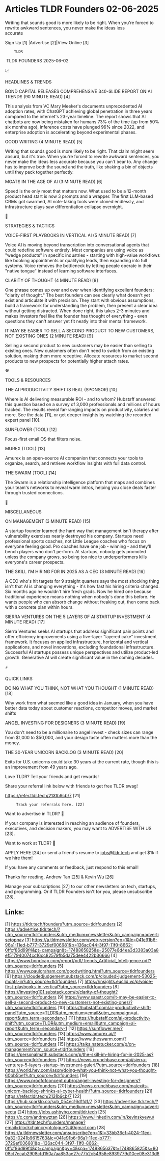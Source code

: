 # Articles TLDR Founders 02-06-2025

Writing that sounds good is more likely to be right. When you're
forced to rewrite awkward sentences, you never make the ideas less
accurate ‌ ‌ ‌ ‌ ‌ ‌ ‌ ‌ ‌ ‌ ‌ ‌ ‌ ‌ ‌ ‌ ‌ ‌ ‌ ‌ ‌ ‌ ‌ ‌ ‌ ‌  ‌ ‌ ‌ ‌ ‌ ‌ ‌ ‌ ‌ ‌ ‌ ‌ ‌ ‌ ‌ ‌ ‌ ‌ ‌ ‌ ‌ ‌ ‌ ‌ ‌ ‌ 


 Sign Up [1] |Advertise [2]|View Online [3] 

		TLDR 

 TLDR FOUNDERS 2025-06-02

📈 

HEADLINES & TRENDS

 BOND CAPITAL RELEASES COMPREHENSIVE 340-SLIDE REPORT ON AI TRENDS (90
MINUTE READ) [4] 

 This analysis from VC Mary Meeker's documents unprecedented AI
adoption rates, with ChatGPT achieving global penetration in three
years compared to the internet's 23-year timeline. The report shows
that AI chatbots are now being mistaken for humans 73% of the time (up
from 50% six months ago), inference costs have plunged 99% since 2022,
and enterprise adoption is accelerating beyond experimental phases. 

 GOOD WRITING (4 MINUTE READ) [5] 

 Writing that sounds good is more likely to be right. That claim might
seem absurd, but it's true. When you're forced to rewrite awkward
sentences, you never make the ideas less accurate because you can't
bear to. Any change has to improve both the sound and the truth, like
shaking a bin of objects until they pack together perfectly. 

 MOATS IN THE AGE OF AI (3 MINUTE READ) [6] 

 Speed is the only moat that matters now. What used to be a 12-month
product head start is now 3 prompts and a wrapper. The first LLM-based
CRMs got swarmed, AI note-taking tools were cloned endlessly, and
infrastructure plays saw differentiation collapse overnight. 

🧠 

STRATEGIES & TACTICS

 VOICE-FIRST PLAYBOOKS IN VERTICAL AI (5 MINUTE READ) [7] 

 Voice AI is moving beyond transcription into conversational agents
that could redefine software entirely. Most companies are using voice
as "wedge products" in specific industries - starting with high-value
workflows like booking appointments or qualifying leads, then
expanding into full systems. Voice removes the bottleneck by letting
people operate in their "native tongue" instead of learning software
interfaces. 

 CLARITY OF THOUGHT (4 MINUTE READ) [8] 

 One phrase comes up over and over when identifying excellent
founders: "clarity of thought." The best founders can see clearly what
doesn't yet exist and articulate it with precision. They start with
obvious assumptions, build a framework for understanding the problem,
then present a clear idea without getting distracted. When done right,
this takes 2-3 minutes and makes investors feel like the founder has
thought of everything - even questions they can't answer yet fit
neatly into their mental framework. 

 IT MAY BE EASIER TO SELL A SECOND PRODUCT TO NEW CUSTOMERS, NOT
EXISTING ONES (2 MINUTE READ) [9] 

 Selling a second product to new customers may be easier than selling
to existing ones. New customers often don't need to switch from an
existing solution, making them more receptive. Allocate resources to
market second products to new prospects for potentially higher attach
rates. 

⚒️ 

TOOLS & RESOURCES

 THE AI PRODUCTIVITY SHIFT IS REAL (SPONSOR) [10] 

 Where is AI delivering measurable ROI - and to whom? Hubstaff
answered this question based on a survey of 3,000 professionals and
millions of hours tracked. The results reveal far-ranging impacts on
productivity, salaries and more. See the data [11], or get deeper
insights by watching the recorded expert panel [10]. 

 SUNFLOWER (TOOL) [12] 

 Focus-first email OS that filters noise. 

 MUREX (TOOL) [13] 

 Amurex is an open-source AI companion that connects your tools to
organize, search, and retrieve workflow insights with full data
control. 

 THE SWARM (TOOL) [14] 

 The Swarm is a relationship intelligence platform that maps and
combines your team's networks to reveal warm intros, helping you close
deals faster through trusted connections. 

🎁 

MISCELLANEOUS

 ON MANAGEMENT (3 MINUTE READ) [15] 

 A startup founder learned the hard way that management isn't therapy
after vulnerability exercises nearly destroyed his company. Startups
need professional sports coaches, not Little League coaches who focus
on everyone feeling good. Pro coaches have one job - winning - and
they'll bench players who don't perform. At startups, nobody gets
promoted unless the company grows, so being too nice to
underperformers kills everyone's career prospects. 

 THE SKILL I'M HIRING FOR IN 2025 AS A CEO (3 MINUTE READ) [16] 

 A CEO who's hit targets for 9 straight quarters says the most
shocking thing isn't that AI is changing everything - it's how fast
his hiring criteria changed. Six months ago he wouldn't hire fresh
grads. Now he hired one because traditional experience means nothing
when nobody's done this before. He wants people who can absorb change
without freaking out, then come back with a concrete plan within
hours. 

 SIERRA VENTURES ON THE 5 LAYERS OF AI STARTUP INVESTMENT (4 MINUTE
READ) [17] 

 Sierra Ventures seeks AI startups that address significant pain
points and offer efficiency improvements using a five-layer "layered
cake" investment framework. It focuses on applied infrastructure,
horizontal and vertical applications, and novel innovations, excluding
foundational infrastructure. Successful AI startups possess unique
perspectives and utilize product-led growth. Generative AI will create
significant value in the coming decades. 

⚡ 

QUICK LINKS

 DOING WHAT YOU THINK, NOT WHAT YOU THOUGHT (1 MINUTE READ) [18] 

 Why work from what seemed like a good idea in January, when you have
better data today about customer reactions, competitor moves, and
market shifts 

 ANGEL INVESTING FOR DESIGNERS (3 MINUTE READ) [19] 

 You don't need to be a millionaire to angel invest - check sizes can
range from $1,000 to $50,000, and your design taste often matters more
than the money. 

 THE 30-YEAR UNICORN BACKLOG (3 MINUTE READ) [20] 

 Exits for U.S. unicorns could take 30 years at the current rate,
though this is an improvement from 49 years ago. 

Love TLDR? Tell your friends and get rewards!

 Share your referral link below with friends to get free TLDR swag! 

 https://refer.tldr.tech/2131b9cb/7 [21] 

		 Track your referrals here. [22] 

Want to advertise in TLDR? 📰

 If your company is interested in reaching an audience of founders,
executives, and decision makers, you may want to ADVERTISE WITH US
[23]. 

Want to work at TLDR? 💼

 APPLY HERE [24] or send a friend's resume to jobs@tldr.tech and get
$1k if we hire them! 

 If you have any comments or feedback, just respond to this email! 

Thanks for reading, 
Andrew Tan [25] & Kevin Wu [26] 

 Manage your subscriptions [27] to our other newsletters on tech,
startups, and programming. Or if TLDR Founders isn't for you, please
unsubscribe [28]. 

 

Links:
------
[1] https://tldr.tech/founders?utm_source=tldrfounders
[2] https://advertise.tldr.tech/?utm_source=tldrfounders&utm_medium=newsletter&utm_campaign=advertisetopnav
[3] https://a.tldrnewsletter.com/web-version?ep=1&lc=041e91b6-96a1-11ed-b777-3729ef006681&p=136ac044-3f97-11f0-8662-0ffcf86d99f4&pt=campaign&t=1748865825&s=25077e6d4ea3d3383a03a8ef517940074cc16cc82579fb5da75dee4422b36666
[4] https://www.bondcap.com/report/pdf/Trends_Artificial_Intelligence.pdf?utm_source=tldrfounders
[5] https://www.paulgraham.com/goodwriting.html?utm_source=tldrfounders
[6] https://cloudedjudgement.substack.com/p/clouded-judgement-53025-moats-in?utm_source=tldrfounders
[7] https://insights.euclid.vc/p/voice-first-playbooks-in-vertical?utm_source=tldrfounders
[8] https://investing101.substack.com/p/clarity-of-thought?utm_source=tldrfounders
[9] https://www.saastr.com/it-may-be-easier-to-sell-a-second-product-to-new-customers-not-existing-ones/?utm_source=tldrfounders
[10] https://hubstaff.com/ai-productivity-shift-panel?utm_source=TLDR&utm_medium=email&utm_campaign=ai-report&utm_term=secondary-1
[11] https://hubstaff.com/ai-productivity-shift?utm_source=TLDR&utm_medium=email&utm_campaign=ai-report&utm_term=secondary-1
[12] https://sunflower.me/?utm_source=tldrfounders
[13] https://www.amurex.ai/?utm_source=tldrfounders
[14] https://www.theswarm.com/?utm_source=tldrfounders
[15] https://talks.natetucker.com/p/on-management?utm_source=tldrfounders
[16] https://personalmath.substack.com/p/the-skill-im-hiring-for-in-2025-as?utm_source=tldrfounders
[17] https://news.crunchbase.com/ai/sierra-ventures-5-layers-startup-investment-guleri/?utm_source=tldrfounders
[18] https://world.hey.com/jason/doing-what-you-think-not-what-you-thought-60bb5bef?utm_source=tldrfounders
[19] https://www.proofofconcept.pub/p/angel-investing-for-designers?utm_source=tldrfounders
[20] https://news.crunchbase.com/ma/exits-unicorn-backlog-shrinks-ai-cyber-health/?utm_source=tldrfounders
[21] https://refer.tldr.tech/2131b9cb/7
[22] https://hub.sparklp.co/sub_054ec16d1fd1/7
[23] https://advertise.tldr.tech/?utm_source=tldrfounders&utm_medium=newsletter&utm_campaign=advertisecta
[24] https://jobs.ashbyhq.com/tldr.tech
[25] https://x.com/andrewztan
[26] https://www.linkedin.com/in/kevinskyewu/
[27] https://tldr.tech/founders/manage?email=blockchaincryptologue%40gmail.com
[28] https://a.tldrnewsletter.com/unsubscribe?ep=1&l=33bb36cf-4024-11ed-9a32-0241b9615763&lc=041e91b6-96a1-11ed-b777-3729ef006681&p=136ac044-3f97-11f0-8662-0ffcf86d99f4&pt=campaign&pv=4&spa=1748865637&t=1748865825&s=8008cf7ecab2908cfd150a7aa853ae27c77b2c54958e8939779d10ee08e313d8